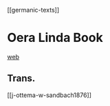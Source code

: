 [[germanic-texts]]

# Oera Linda Book
[web](https://www.sacred-texts.com/atl/olb/)
## Trans.
[[j-ottema-w-sandbach1876]]